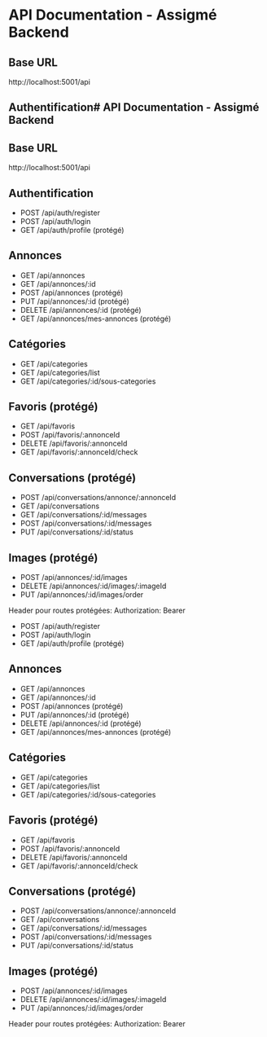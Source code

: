 ﻿# API Documentation - Assigmé Backend

## Base URL
http://localhost:5001/api

## Authentification# API Documentation - Assigmé Backend

## Base URL
http://localhost:5001/api

## Authentification
- POST /api/auth/register
- POST /api/auth/login  
- GET /api/auth/profile (protégé)

## Annonces
- GET /api/annonces
- GET /api/annonces/:id
- POST /api/annonces (protégé)
- PUT /api/annonces/:id (protégé)
- DELETE /api/annonces/:id (protégé)
- GET /api/annonces/mes-annonces (protégé)

## Catégories
- GET /api/categories
- GET /api/categories/list
- GET /api/categories/:id/sous-categories

## Favoris (protégé)
- GET /api/favoris
- POST /api/favoris/:annonceId
- DELETE /api/favoris/:annonceId
- GET /api/favoris/:annonceId/check

## Conversations (protégé)  
- POST /api/conversations/annonce/:annonceId
- GET /api/conversations
- GET /api/conversations/:id/messages
- POST /api/conversations/:id/messages
- PUT /api/conversations/:id/status

## Images (protégé)
- POST /api/annonces/:id/images
- DELETE /api/annonces/:id/images/:imageId
- PUT /api/annonces/:id/images/order

Header pour routes protégées: Authorization: Bearer <token>
- POST /api/auth/register
- POST /api/auth/login  
- GET /api/auth/profile (protégé)

## Annonces
- GET /api/annonces
- GET /api/annonces/:id
- POST /api/annonces (protégé)
- PUT /api/annonces/:id (protégé)
- DELETE /api/annonces/:id (protégé)
- GET /api/annonces/mes-annonces (protégé)

## Catégories
- GET /api/categories
- GET /api/categories/list
- GET /api/categories/:id/sous-categories

## Favoris (protégé)
- GET /api/favoris
- POST /api/favoris/:annonceId
- DELETE /api/favoris/:annonceId
- GET /api/favoris/:annonceId/check

## Conversations (protégé)  
- POST /api/conversations/annonce/:annonceId
- GET /api/conversations
- GET /api/conversations/:id/messages
- POST /api/conversations/:id/messages
- PUT /api/conversations/:id/status

## Images (protégé)
- POST /api/annonces/:id/images
- DELETE /api/annonces/:id/images/:imageId
- PUT /api/annonces/:id/images/order

Header pour routes protégées: Authorization: Bearer <token>